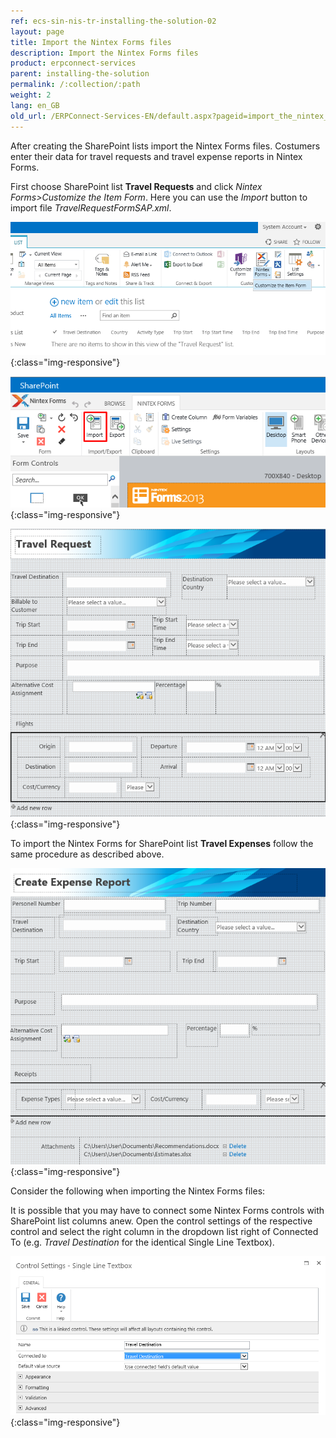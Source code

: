 ```yaml
---
ref: ecs-sin-nis-tr-installing-the-solution-02
layout: page
title: Import the Nintex Forms files
description: Import the Nintex Forms files
product: erpconnect-services
parent: installing-the-solution
permalink: /:collection/:path
weight: 2
lang: en_GB
old_url: /ERPConnect-Services-EN/default.aspx?pageid=import_the_nintex_forms_form
---
```


After creating the SharePoint lists import the Nintex Forms files. Costumers enter their data for travel requests and travel expense reports in Nintex Forms. 

First choose SharePoint list **Travel Requests** and click *Nintex Forms>Customize the Item Form*.
Here you can use the *Import* button to import file *TravelRequestFormSAP.xml*.

![ECS-Nintex-TravelScenarios5](/img/content/ECS-Nintex-TravelScenarios5.png){:class="img-responsive"}

![ECS-Nintex-TravelScenarios6](/img/content/ECS-Nintex-TravelScenarios6.png){:class="img-responsive"}

![ECS-Nintex-TravelScenarios7](/img/content/ECS-Nintex-TravelScenarios7.png){:class="img-responsive"}

To import the Nintex Forms for SharePoint list **Travel Expenses** follow the same procedure as described above. 

![ECS-Nintex-TravelScenarios8](/img/content/ECS-Nintex-TravelScenarios8.png){:class="img-responsive"}

Consider the following when importing the Nintex Forms files:

It is possible that you may have to connect some Nintex Forms controls with SharePoint list columns anew. Open the control settings of the respective control and select the right column in the dropdown list right of Connected To (e.g. *Travel Destination* for the identical Single Line Textbox).  

![ECS-Nintex-TravelScenarios9](/img/content/ECS-Nintex-TravelScenarios9.png){:class="img-responsive"}